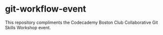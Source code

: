 # git-workflow-event
This repository compliments the Codecademy Boston Club Collaborative Git Skills Workshop event.

